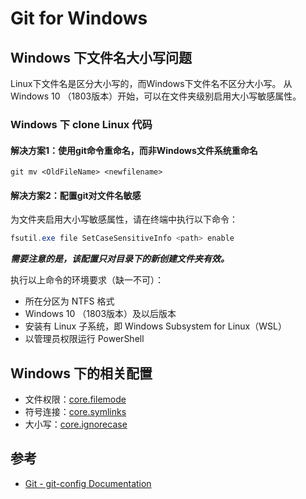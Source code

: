 Git for Windows
===============

Windows 下文件名大小写问题
------------------------

Linux下文件名是区分大小写的，而Windows下文件名不区分大小写。
从 Windows 10 （1803版本）开始，可以在文件夹级别启用大小写敏感属性。

### Windows 下 clone Linux 代码

#### 解决方案1：使用git命令重命名，而非Windows文件系统重命名

```shell
git mv <OldFileName> <newfilename>
```

#### 解决方案2：配置git对文件名敏感

为文件夹启用大小写敏感属性，请在终端中执行以下命令：

```PowerShell
fsutil.exe file SetCaseSensitiveInfo <path> enable
```

***需要注意的是，该配置只对目录下的新创建文件夹有效。***

执行以上命令的环境要求（缺一不可）：

* 所在分区为 NTFS 格式
* Windows 10 （1803版本）及以后版本
* 安装有 Linux 子系统，即 Windows Subsystem for Linux（WSL）
* 以管理员权限运行 PowerShell

Windows 下的相关配置
--------------------

* 文件权限：[core.filemode](../git-command/git_config.md#corefilemode)
* 符号连接：[core.symlinks](../git-command/git_config.md#coresymlinks)
* 大小写：[core.ignorecase](../git-command/git_config.md#coreignorecase)

参考
----

* [Git - git-config Documentation](https://git-scm.com/docs/git-config)
